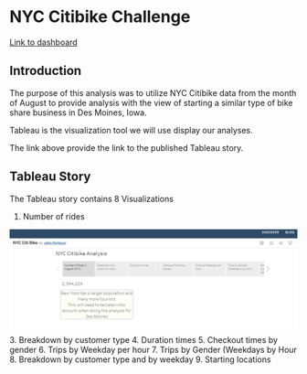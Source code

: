 # NYC Citibike Challenge

[Link to dashboard](https://public.tableau.com/app/profile/john.fortucci/viz/NYCCitiBike_16520740038970/NYCCitibike?publish=yes
 "Link to dashboard")


## Introduction

The purpose of this analysis was to utilize NYC Citibike data from the month of August to provide analysis with the view of starting a similar type of bike share business in Des Moines, Iowa. 

Tableau is the visualization tool we will use display our analyses.

The link above provide the link to the published Tableau story.

## Tableau Story

The Tableau story contains 8 Visualizations

1. Number of rides


![Fileter Live Image](/Resources/Story_S1.PNG)
3. Breakdown by customer type
4. Duration times
5. Checkout times by gender
6. Trips by Weekday per hour
7. Trips by Gender (Weekdays by Hour
8. Breakdown by customer type and by weekday
9. Starting locations
